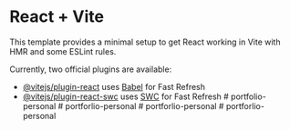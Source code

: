 # React + Vite

This template provides a minimal setup to get React working in Vite with HMR and some ESLint rules.

Currently, two official plugins are available:

- [@vitejs/plugin-react](https://github.com/vitejs/vite-plugin-react/blob/main/packages/plugin-react/README.md) uses [Babel](https://babeljs.io/) for Fast Refresh
- [@vitejs/plugin-react-swc](https://github.com/vitejs/vite-plugin-react-swc) uses [SWC](https://swc.rs/) for Fast Refresh
#   p o r t f o l i o - p e r s o n a l  
 #   p o r t f o r l i o - p e r s o n a l  
 #   p o r t f o r l i o - p e r s o n a l  
 #   p o r t f o r l i o - p e r s o n a l  
 